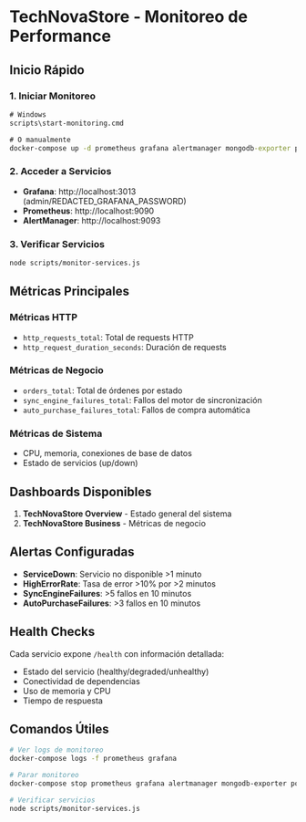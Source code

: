 # TechNovaStore - Monitoreo de Performance

## Inicio Rápido

### 1. Iniciar Monitoreo
```cmd
# Windows
scripts\start-monitoring.cmd

# O manualmente
docker-compose up -d prometheus grafana alertmanager mongodb-exporter postgres-exporter redis-exporter node-exporter
```

### 2. Acceder a Servicios
- **Grafana**: http://localhost:3013 (admin/REDACTED_GRAFANA_PASSWORD)
- **Prometheus**: http://localhost:9090
- **AlertManager**: http://localhost:9093

### 3. Verificar Servicios
```bash
node scripts/monitor-services.js
```

## Métricas Principales

### Métricas HTTP
- `http_requests_total`: Total de requests HTTP
- `http_request_duration_seconds`: Duración de requests

### Métricas de Negocio
- `orders_total`: Total de órdenes por estado
- `sync_engine_failures_total`: Fallos del motor de sincronización
- `auto_purchase_failures_total`: Fallos de compra automática

### Métricas de Sistema
- CPU, memoria, conexiones de base de datos
- Estado de servicios (up/down)

## Dashboards Disponibles

1. **TechNovaStore Overview** - Estado general del sistema
2. **TechNovaStore Business** - Métricas de negocio

## Alertas Configuradas

- **ServiceDown**: Servicio no disponible >1 minuto
- **HighErrorRate**: Tasa de error >10% por >2 minutos  
- **SyncEngineFailures**: >5 fallos en 10 minutos
- **AutoPurchaseFailures**: >3 fallos en 10 minutos

## Health Checks

Cada servicio expone `/health` con información detallada:
- Estado del servicio (healthy/degraded/unhealthy)
- Conectividad de dependencias
- Uso de memoria y CPU
- Tiempo de respuesta

## Comandos Útiles

```bash
# Ver logs de monitoreo
docker-compose logs -f prometheus grafana

# Parar monitoreo
docker-compose stop prometheus grafana alertmanager mongodb-exporter postgres-exporter redis-exporter node-exporter

# Verificar servicios
node scripts/monitor-services.js
```